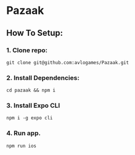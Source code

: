 # Pazaak

## How To Setup:

### 1. Clone repo:
`git clone git@github.com:avlogames/Pazaak.git`

### 2. Install Dependencies:
`cd pazaak && npm i`

### 3. Install Expo CLI
`npm i -g expo cli`

### 4. Run app.
`npm run ios`
